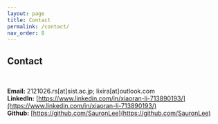 ```yaml
---
layout: page
title: Contact
permalink: /contact/
nav_order: 8
---
```



## Contact

<br>

**Email:** 2121026.rs[at]sist.ac.jp; lixira[at]outlook.com  
**LinkedIn:** [https://www.linkedin.com/in/xiaoran-li-713890193/](https://www.linkedin.com/in/xiaoran-li-713890193/)  
**Github:** [https://github.com/SauronLee](https://github.com/SauronLee)